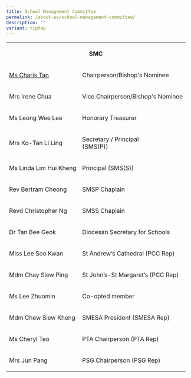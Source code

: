 ```yaml
---
title: School Management Committee
permalink: /about-us/school-management-committee/
description: ""
variant: tiptap
---
```

<table style="minWidth: 50px">
<colgroup>
<col>
<col>
</colgroup>
<tbody>
<tr>
<th rowspan="1" colspan="2">
<p>SMC</p>
</th>
</tr>
<tr>
<td rowspan="1" colspan="1">
<p><a href="https://peterandkim.com/team/charis-tan/" rel="noopener nofollow" target="_blank">Ms Charis Tan</a>
</p>
</td>
<td rowspan="1" colspan="1">
<p>Chairperson/Bishop's Nominee</p>
</td>
</tr>
<tr>
<td rowspan="1" colspan="1">
<p>Mrs Irene Chua</p>
</td>
<td rowspan="1" colspan="1">
<p>Vice Chairperson/Bishop's Nominee</p>
</td>
</tr>
<tr>
<td rowspan="1" colspan="1">
<p>Ms Leong Wee Lee</p>
</td>
<td rowspan="1" colspan="1">
<p>Honorary Treasurer</p>
</td>
</tr>
<tr>
<td rowspan="1" colspan="1">
<p>Mrs Ko-Tan Li Ling</p>
</td>
<td rowspan="1" colspan="1">
<p>Secretary / Principal
<br>(SMS(P))</p>
</td>
</tr>
<tr>
<td rowspan="1" colspan="1">
<p>Ms Linda Lim Hui Kheng</p>
</td>
<td rowspan="1" colspan="1">
<p>Principal (SMS(S))</p>
</td>
</tr>
<tr>
<td rowspan="1" colspan="1">
<p>Rev Bertram Cheong</p>
</td>
<td rowspan="1" colspan="1">
<p>SMSP Chaplain</p>
</td>
</tr>
<tr>
<td rowspan="1" colspan="1">
<p>Revd Christopher Ng</p>
</td>
<td rowspan="1" colspan="1">
<p>SMSS Chaplain</p>
</td>
</tr>
<tr>
<td rowspan="1" colspan="1">
<p>Dr Tan Bee Geok</p>
</td>
<td rowspan="1" colspan="1">
<p>Diocesan Secretary for Schools</p>
</td>
</tr>
<tr>
<td rowspan="1" colspan="1">
<p>Miss Lee Soo Kwan</p>
</td>
<td rowspan="1" colspan="1">
<p>St Andrew’s Cathedral (PCC Rep)</p>
</td>
</tr>
<tr>
<td rowspan="1" colspan="1">
<p>Mdm Chay Siew Ping</p>
</td>
<td rowspan="1" colspan="1">
<p>St John’s-St Margaret’s (PCC Rep)</p>
</td>
</tr>
<tr>
<td rowspan="1" colspan="1">
<p>Ms Lee Zhuomin</p>
</td>
<td rowspan="1" colspan="1">
<p>Co-opted member</p>
</td>
</tr>
<tr>
<td rowspan="1" colspan="1">
<p>Mdm Chew Siew Kheng</p>
</td>
<td rowspan="1" colspan="1">
<p>SMESA President (SMESA Rep)</p>
</td>
</tr>
<tr>
<td rowspan="1" colspan="1">
<p>Ms Cheryl Teo</p>
</td>
<td rowspan="1" colspan="1">
<p>PTA Chairperson (PTA Rep)</p>
</td>
</tr>
<tr>
<td rowspan="1" colspan="1">
<p>Mrs Jun Pang</p>
</td>
<td rowspan="1" colspan="1">
<p>PSG Chairperson (PSG Rep)</p>
</td>
</tr>
</tbody>
</table>
<p></p>